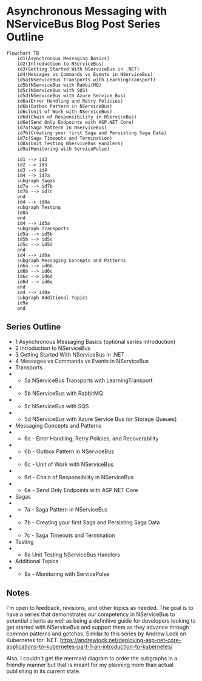 <!-- ---
title: Content Ideas For Future Blog Articles
date: "2023-08-01T00:00:00.000Z"
description: "Ideas, sketches, and drafts for future blog articles."
image: "/ideas.png"
--- -->

# Asynchronous Messaging with NServiceBus Blog Post Series Outline

```mermaid
flowchart TB
    id1(Asynchronous Messaging Basics)
    id2(Introduction to NServiceBus)
    id3(Getting Started With NServiceBus in .NET)
    id4(Messages vs Commands vs Events in NServiceBus)
    id5a(NServiceBus Transports with LearningTransport)
    id5b(NServiceBus with RabbitMQ)
    id5c(NServiceBus with SQS)
    id5d(NServiceBus with Azure Service Bus)
    id6a(Error Handling and Retry Policies)
    id6b(Outbox Pattern in NServiceBus)
    id6c(Unit of Work with NServiceBus)
    id6d(Chain of Responsibility in NServiceBus)
    id6e(Send Only Endpoints with ASP.NET Core)
    id7a(Saga Pattern in NServiceBus)
    id7b(Creating your first Saga and Persisting Saga Data)
    id7c(Saga Timeouts and Termination)
    id8a(Unit Testing NServiceBus Handlers)
    id9a(Monitoring with ServicePulse)

    id1 --> id2
    id2 --> id3
    id3 --> id4
    id4 --> id7a
    subgraph Sagas
    id7a --> id7b
    id7b --> id7c
    end
    id4 --> id8a
    subgraph Testing
    id8a
    end
    id4 --> id5a
    subgraph Transports
    id5a --> id5b
    id5b --> id5c
    id5c --> id5d
    end
    id4 --> id6a
    subgraph Messaging Concepts and Patterns
    id6a --> id6b
    id6b --> id6c
    id6c --> id6d
    id6d --> id6e
    end
    id4 --> id9a
    subgraph Additional Topics
    id9a
    end
```

## Series Outline

* 1 Asynchronous Messaging Basics (optional series introduction)
* 2 Introduction to NServiceBus 
* 3 Getting Started With NServiceBus in .NET
* 4 Messages vs Commands vs Events in NServiceBus
* Transports
* * 5a NServiceBus Transports with LearningTransport
* * 5b NServiceBus with RabbitMQ
* * 5c NServiceBus with SQS
* * 5d NServiceBus with Azure Service Bus (or Storage Queues)
* Messaging Concepts and Patterns
* * 6a - Error Handling, Retry Policies, and Recoverability
* * 6b - Outbox Pattern in NServiceBus
* * 6c - Unit of Work with NServiceBus
* * 6d - Chain of Responsibility in NServiceBus
* * 6e - Send Only Endpoints with ASP.NET Core
* Sagas
* * 7a - Saga Pattern in NServiceBus
* * 7b - Creating your first Saga and Persisting Saga Data
* * 7c - Saga Timeouts and Termination
* Testing
* * 8a Unit Testing NServiceBus Handlers
* Additional Topics
* * 9a - Monitoring with ServicePulse

## Notes

I'm open to feedback, revisions, and other topics as needed. The goal is to have a series that demonstrates our competency in NServiceBus to potential clients as well as being a definitive guide for developers looking to get started with NServiceBus and support them as they advance through common patterns and gotchas. Similar to this series by Andrew Lock on Kubernetes for .NET. https://andrewlock.net/deploying-asp-net-core-applications-to-kubernetes-part-1-an-introduction-to-kubernetes/

Also, I couldn't get the mermaid diagram to order the subgraphs in a friendly manner but that is meant for my planning more than actual publishing in its current state.